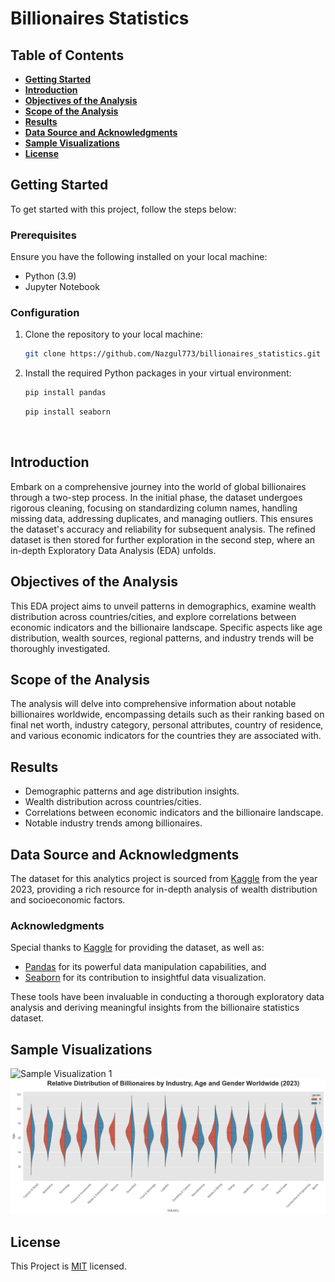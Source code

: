 # Billionaires Statistics

## Table of Contents

- **[Getting Started](#getting_started)** <br>
- **[Introduction](#introduction)** <br>
- **[Objectives of the Analysis](#analysis_objectives)** <br>
- **[Scope of the Analysis](#analysis_scope)** <br>
- **[Results](#results)** <br>
- **[Data Source and Acknowledgments](#data_source)** <br>
- **[Sample Visualizations](#sample_visuals)** <br>
- **[License](#license)** <br> 

<a id="getting_started"></a>
## Getting Started 
To get started with this project, follow the steps below:

### Prerequisites

Ensure you have the following installed on your local machine:

- Python (3.9)
- Jupyter Notebook

### Configuration

1. Clone the repository to your local machine:

   ```bash
   git clone https://github.com/Nazgul773/billionaires_statistics.git

2. Install the required Python packages in your virtual environment:
   ```bash
   pip install pandas
   ```
   ``` bash
   pip install seaborn
   ```
   
   <br>
<a id="introduction"></a>
## Introduction 
Embark on a comprehensive journey into the world of global billionaires through a two-step process. In the initial phase, the dataset undergoes rigorous cleaning, focusing on standardizing column names, handling missing data, addressing duplicates, and managing outliers. This ensures the dataset's accuracy and reliability for subsequent analysis. The refined dataset is then stored for further exploration in the second step, where an in-depth Exploratory Data Analysis (EDA) unfolds.

<a id="analysis_objectives"></a>
## Objectives of the Analysis
This EDA project aims to unveil patterns in demographics, examine wealth distribution across countries/cities, and explore correlations between economic indicators and the billionaire landscape. Specific aspects like age distribution, wealth sources, regional patterns, and industry trends will be thoroughly investigated.

<a id="analysis_scope"></a>
## Scope of the Analysis
The analysis will delve into comprehensive information about notable billionaires worldwide, encompassing details such as their ranking based on final net worth, industry category, personal attributes, country of residence, and various economic indicators for the countries they are associated with.

<a id="results"></a>
## Results
- Demographic patterns and age distribution insights.
- Wealth distribution across countries/cities.
- Correlations between economic indicators and the billionaire landscape.
- Notable industry trends among billionaires.

<a id="data_source"></a>
## Data Source and Acknowledgments

The dataset for this analytics project is sourced from [Kaggle](https://www.kaggle.com/datasets/nelgiriyewithana/billionaires-statistics-dataset) from the year 2023, providing a rich resource for in-depth analysis of wealth distribution and socioeconomic factors.

### Acknowledgments

Special thanks to [Kaggle](https://www.kaggle.com) for providing the dataset, as well as:

- [Pandas](https://pandas.pydata.org/) for its powerful data manipulation capabilities, and
- [Seaborn](https://seaborn.pydata.org/) for its contribution to insightful data visualization.

These tools have been invaluable in conducting a thorough exploratory data analysis and deriving meaningful insights from the billionaire statistics dataset.

<a id="sample_visuals"></a>
## Sample Visualizations

![Sample Visualization 1](images/media/univariate_analysis/Approximate_Distribution_of_Billionaires_Final_Worth_Worldwide_U.png)
![Sample Visualization 2](media/multivariate_analysis/Relative_Distribution_of_Billionaires_by_Industry_Age_and_Gender_Worldwide_M.png)

<a id="license"></a>
## License
This Project is [MIT](LICENSE) licensed.
